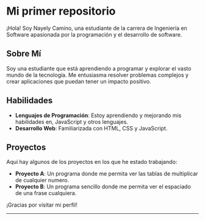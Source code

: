 # Mi primer repositorio 

¡Hola! Soy Nayely Camino, una estudiante de la carrera de Ingeniería en Software apasionada por la programación y el desarrollo de software.

## Sobre Mí

Soy una estudiante que está aprendiendo a programar y explorar el vasto mundo de la tecnología. Me entusiasma resolver problemas complejos y crear aplicaciones que puedan tener un impacto positivo.

## Habilidades

- **Lenguajes de Programación**: Estoy aprendiendo y mejorando mis habilidades en, JavaScript y otros lenguajes.
- **Desarrollo Web**: Familiarizada con HTML, CSS y JavaScript.

## Proyectos
Aquí hay algunos de los proyectos en los que he estado trabajando:
- **Proyecto A**: Un programa donde me permita ver las tablas de multiplicar de cualquier numero.
- **Proyecto B**: Un programa sencillo donde me permita ver el espaciado de una frase cualquiera. 

¡Gracias por visitar mi perfil!

---
